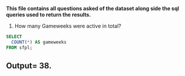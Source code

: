 **This file contains all questions asked of the dataset along side the sql queries used to return the results.**
1. How many Gameweeks were active in total?
```sql
SELECT
  COUNT(*) AS gameweeks
FROM sfpl;
```
**Output= 38.**
---

